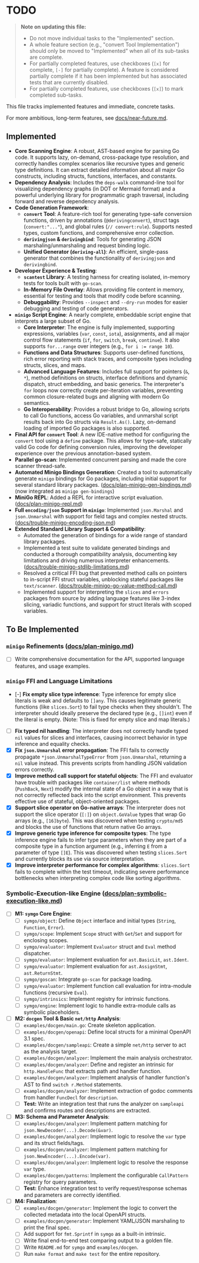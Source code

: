 # TODO

> **Note on updating this file:**
> -   Do not move individual tasks to the "Implemented" section.
> -   A whole feature section (e.g., "convert Tool Implementation") should only be moved to "Implemented" when all of its sub-tasks are complete.
> -   For partially completed features, use checkboxes (`[x]` for complete, `[-]` for partially complete). A feature is considered partially complete if it has been implemented but has associated tests that are currently disabled.
> -   For partially completed features, use checkboxes (`[x]`) to mark completed sub-tasks.

This file tracks implemented features and immediate, concrete tasks.

For more ambitious, long-term features, see [docs/near-future.md](./docs/near-future.md).

## Implemented

- **Core Scanning Engine**: A robust, AST-based engine for parsing Go code. It supports lazy, on-demand, cross-package type resolution, and correctly handles complex scenarios like recursive types and generic type definitions. It can extract detailed information about all major Go constructs, including structs, functions, interfaces, and constants.
- **Dependency Analysis**: Includes the `deps-walk` command-line tool for visualizing dependency graphs (in DOT or Mermaid format) and a powerful underlying library for programmatic graph traversal, including forward and reverse dependency analysis.
- **Code Generation Framework**:
    - **`convert` Tool**: A feature-rich tool for generating type-safe conversion functions, driven by annotations (`@derivingconvert`), struct tags (`convert:"..."`), and global rules (`// convert:rule`). Supports nested types, custom functions, and comprehensive error collection.
    - **`derivingjson` & `derivingbind`**: Tools for generating JSON marshaling/unmarshaling and request binding logic.
    - **Unified Generator (`deriving-all`)**: An efficient, single-pass generator that combines the functionality of `derivingjson` and `derivingbind`.
- **Developer Experience & Testing**:
    - **`scantest` Library**: A testing harness for creating isolated, in-memory tests for tools built with `go-scan`.
    - **In-Memory File Overlay**: Allows providing file content in memory, essential for testing and tools that modify code before scanning.
    - **Debuggability**: Provides `--inspect` and `--dry-run` modes for easier debugging and testing of code generators.
- **`minigo` Script Engine**: A nearly complete, embeddable script engine that interprets a large subset of Go.
    - **Core Interpreter**: The engine is fully implemented, supporting expressions, variables (`var`, `const`, `iota`), assignments, and all major control flow statements (`if`, `for`, `switch`, `break`, `continue`). It also supports `for...range` over integers (e.g., `for i := range 10`).
    - **Functions and Data Structures**: Supports user-defined functions, rich error reporting with stack traces, and composite types including structs, slices, and maps.
    - **Advanced Language Features**: Includes full support for pointers (`&`, `*`), method definitions on structs, interface definitions and dynamic dispatch, struct embedding, and basic generics. The interpreter's `for` loops now correctly create per-iteration variables, preventing common closure-related bugs and aligning with modern Go semantics.
    - **Go Interoperability**: Provides a robust bridge to Go, allowing scripts to call Go functions, access Go variables, and unmarshal script results back into Go structs via `Result.As()`. Lazy, on-demand loading of imported Go packages is also supported.
- **Final API for `convert` Tool**: A new IDE-native method for configuring the `convert` tool using a `define` package. This allows for type-safe, statically valid Go code for defining conversion rules, improving the developer experience over the previous annotation-based system.
- **Parallel go-scan**: Implemented concurrent parsing and made the core scanner thread-safe.
- **Automated Minigo Bindings Generation**: Created a tool to automatically generate `minigo` bindings for Go packages, including initial support for several standard library packages. ([docs/plan-minigo-gen-bindings.md](./docs/plan-minigo-gen-bindings.md)) (now integrated as `minigo gen-bindings`)
- **MiniGo REPL**: Added a REPL for interactive script evaluation. ([docs/plan-minigo-repl.md](./docs/plan-minigo-repl.md))
- **Full `encoding/json` Support in `minigo`**: Implemented `json.Marshal` and `json.Unmarshal` with support for field tags and complex nested structs. ([docs/trouble-minigo-encoding-json.md](docs/trouble-minigo-encoding-json.md))
- **Extended Standard Library Support & Compatibility**:
    - Automated the generation of bindings for a wide range of standard library packages.
    - Implemented a test suite to validate generated bindings and conducted a thorough compatibility analysis, documenting key limitations and driving numerous interpreter enhancements. ([docs/trouble-minigo-stdlib-limitations.md](./docs/trouble-minigo-stdlib-limitations.md))
    - Resolved a critical FFI bug that prevented method calls on pointers to in-script FFI struct variables, unblocking stateful packages like `text/scanner`. ([docs/trouble-minigo-go-value-method-call.md](./docs/trouble-minigo-go-value-method-call.md))
    - Implemented support for interpreting the `slices` and `errors` packages from source by adding language features like 3-index slicing, variadic functions, and support for struct literals with scoped variables.

## To Be Implemented

### `minigo` Refinements ([docs/plan-minigo.md](./docs/plan-minigo.md))
- [ ] Write comprehensive documentation for the API, supported language features, and usage examples.

### `minigo` FFI and Language Limitations
- [-] **Fix empty slice type inference**: Type inference for empty slice literals is weak and defaults to `[]any`. This causes legitimate generic functions (like `slices.Sort`) to fail type checks when they shouldn't. The interpreter should ideally preserve the declared type (e.g., `[]int`) even if the literal is empty. (Note: This is fixed for empty slice and map literals.)
- [ ] **Fix typed nil handling**: The interpreter does not correctly handle typed `nil` values for slices and interfaces, causing incorrect behavior in type inference and equality checks.
- [x] **Fix `json.Unmarshal` error propagation**: The FFI fails to correctly propagate `*json.UnmarshalTypeError` from `json.Unmarshal`, returning a `nil` value instead. This prevents scripts from handling JSON validation errors correctly.
- [x] **Improve method call support for stateful objects**: The FFI and evaluator have trouble with packages like `container/list` where methods (`PushBack`, `Next`) modify the internal state of a Go object in a way that is not correctly reflected back into the script environment. This prevents effective use of stateful, object-oriented packages.
- [x] **Support slice operator on Go-native arrays**: The interpreter does not support the slice operator (`[:]`) on `object.GoValue` types that wrap Go arrays (e.g., `[16]byte`). This was discovered when testing `crypto/md5` and blocks the use of functions that return native Go arrays.
- [x] **Improve generic type inference for composite types**: The type inference engine fails to infer type parameters when they are part of a composite type in a function argument (e.g., inferring `E` from a parameter of type `[]E`). This was discovered when testing `slices.Sort` and currently blocks its use via source interpretation.
- [x] **Improve interpreter performance for complex algorithms**: `slices.Sort` fails to complete within the test timeout, indicating severe performance bottlenecks when interpreting complex code like sorting algorithms.

### Symbolic-Execution-like Engine ([docs/plan-symbolic-execution-like.md](./docs/plan-symbolic-execution-like.md))
- [ ] **M1: `symgo` Core Engine**:
    - [ ] `symgo/object`: Define `Object` interface and initial types (`String`, `Function`, `Error`).
    - [ ] `symgo/scope`: Implement `Scope` struct with `Get`/`Set` and support for enclosing scopes.
    - [ ] `symgo/evaluator`: Implement `Evaluator` struct and `Eval` method dispatcher.
    - [ ] `symgo/evaluator`: Implement evaluation for `ast.BasicLit`, `ast.Ident`.
    - [ ] `symgo/evaluator`: Implement evaluation for `ast.AssignStmt`, `ast.ReturnStmt`.
    - [ ] `symgo/goscan`: Integrate `go-scan` for package loading.
    - [ ] `symgo/evaluator`: Implement function call evaluation for intra-module functions (recursive `Eval`).
    - [ ] `symgo/intrinsics`: Implement registry for intrinsic functions.
    - [ ] `symgo/engine`: Implement logic to handle extra-module calls as symbolic placeholders.
- [ ] **M2: `docgen` Tool & Basic `net/http` Analysis**:
    - [ ] `examples/docgen/main.go`: Create skeleton application.
    - [ ] `examples/docgen/openapi`: Define local structs for a minimal OpenAPI 3.1 spec.
    - [ ] `examples/docgen/sampleapi`: Create a simple `net/http` server to act as the analysis target.
    - [ ] `examples/docgen/analyzer`: Implement the main analysis orchestrator.
    - [ ] `examples/docgen/analyzer`: Define and register an intrinsic for `http.HandleFunc` that extracts path and handler function.
    - [ ] `examples/docgen/analyzer`: Implement analysis of handler function's AST to find `switch r.Method` statements.
    - [ ] `examples/docgen/analyzer`: Implement extraction of godoc comments from handler `FuncDecl` for `description`.
    - [ ] **Test:** Write an integration test that runs the analyzer on `sampleapi` and confirms routes and descriptions are extracted.
- [ ] **M3: Schema and Parameter Analysis**:
    - [ ] `examples/docgen/analyzer`: Implement pattern matching for `json.NewDecoder(...).Decode(&var)`.
    - [ ] `examples/docgen/analyzer`: Implement logic to resolve the `var` type and its struct fields/tags.
    - [ ] `examples/docgen/analyzer`: Implement pattern matching for `json.NewEncoder(...).Encode(var)`.
    - [ ] `examples/docgen/analyzer`: Implement logic to resolve the response `var` type.
    - [ ] `examples/docgen/patterns`: Implement the configurable `CallPattern` registry for query parameters.
    - [ ] **Test:** Enhance integration test to verify request/response schemas and parameters are correctly identified.
- [ ] **M4: Finalization**:
    - [ ] `examples/docgen/generator`: Implement the logic to convert the collected metadata into the local OpenAPI structs.
    - [ ] `examples/docgen/generator`: Implement YAML/JSON marshaling to print the final spec.
    - [ ] Add support for `fmt.Sprintf` in `symgo` as a built-in intrinsic.
    - [ ] Write final end-to-end test comparing output to a golden file.
    - [ ] Write `README.md` for `symgo` and `examples/docgen`.
    - [ ] Run `make format` and `make test` for the entire repository.

